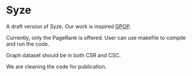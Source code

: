 # Syze
A draft version of Syze. Our work is inspired [GPOP](https://github.com/souravpati/GPOP). 

Currently, only the PageRank is offered. User can use makefile to compile and run the code.

Graph dataset should be in both CSR and CSC.

We are cleaning the code for publication.


